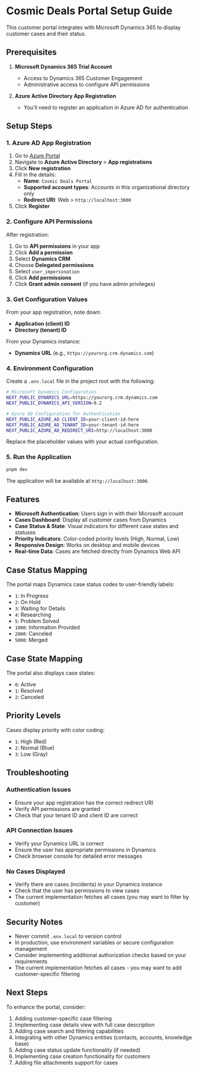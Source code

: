 # Cosmic Deals Portal Setup Guide

This customer portal integrates with Microsoft Dynamics 365 to display customer cases and their status.

## Prerequisites

1. **Microsoft Dynamics 365 Trial Account**

   - Access to Dynamics 365 Customer Engagement
   - Administrative access to configure API permissions

2. **Azure Active Directory App Registration**
   - You'll need to register an application in Azure AD for authentication

## Setup Steps

### 1. Azure AD App Registration

1. Go to [Azure Portal](https://portal.azure.com)
2. Navigate to **Azure Active Directory** > **App registrations**
3. Click **New registration**
4. Fill in the details:
   - **Name**: `Cosmic Deals Portal`
   - **Supported account types**: Accounts in this organizational directory only
   - **Redirect URI**: Web > `http://localhost:3000`
5. Click **Register**

### 2. Configure API Permissions

After registration:

1. Go to **API permissions** in your app
2. Click **Add a permission**
3. Select **Dynamics CRM**
4. Choose **Delegated permissions**
5. Select `user_impersonation`
6. Click **Add permissions**
7. Click **Grant admin consent** (if you have admin privileges)

### 3. Get Configuration Values

From your app registration, note down:

- **Application (client) ID**
- **Directory (tenant) ID**

From your Dynamics instance:

- **Dynamics URL** (e.g., `https://yourorg.crm.dynamics.com`)

### 4. Environment Configuration

Create a `.env.local` file in the project root with the following:

```bash
# Microsoft Dynamics Configuration
NEXT_PUBLIC_DYNAMICS_URL=https://yourorg.crm.dynamics.com
NEXT_PUBLIC_DYNAMICS_API_VERSION=9.2

# Azure AD Configuration for Authentication
NEXT_PUBLIC_AZURE_AD_CLIENT_ID=your-client-id-here
NEXT_PUBLIC_AZURE_AD_TENANT_ID=your-tenant-id-here
NEXT_PUBLIC_AZURE_AD_REDIRECT_URI=http://localhost:3000
```

Replace the placeholder values with your actual configuration.

### 5. Run the Application

```bash
pnpm dev
```

The application will be available at `http://localhost:3000`.

## Features

- **Microsoft Authentication**: Users sign in with their Microsoft account
- **Cases Dashboard**: Display all customer cases from Dynamics
- **Case Status & State**: Visual indicators for different case states and statuses
- **Priority Indicators**: Color-coded priority levels (High, Normal, Low)
- **Responsive Design**: Works on desktop and mobile devices
- **Real-time Data**: Cases are fetched directly from Dynamics Web API

## Case Status Mapping

The portal maps Dynamics case status codes to user-friendly labels:

- `1`: In Progress
- `2`: On Hold
- `3`: Waiting for Details
- `4`: Researching
- `5`: Problem Solved
- `1000`: Information Provided
- `2000`: Canceled
- `5000`: Merged

## Case State Mapping

The portal also displays case states:

- `0`: Active
- `1`: Resolved
- `2`: Canceled

## Priority Levels

Cases display priority with color coding:

- `1`: High (Red)
- `2`: Normal (Blue)
- `3`: Low (Gray)

## Troubleshooting

### Authentication Issues

- Ensure your app registration has the correct redirect URI
- Verify API permissions are granted
- Check that your tenant ID and client ID are correct

### API Connection Issues

- Verify your Dynamics URL is correct
- Ensure the user has appropriate permissions in Dynamics
- Check browser console for detailed error messages

### No Cases Displayed

- Verify there are cases (incidents) in your Dynamics instance
- Check that the user has permissions to view cases
- The current implementation fetches all cases (you may want to filter by customer)

## Security Notes

- Never commit `.env.local` to version control
- In production, use environment variables or secure configuration management
- Consider implementing additional authorization checks based on your requirements
- The current implementation fetches all cases - you may want to add customer-specific filtering

## Next Steps

To enhance the portal, consider:

1. Adding customer-specific case filtering
2. Implementing case details view with full case description
3. Adding case search and filtering capabilities
4. Integrating with other Dynamics entities (contacts, accounts, knowledge base)
5. Adding case status update functionality (if needed)
6. Implementing case creation functionality for customers
7. Adding file attachments support for cases
